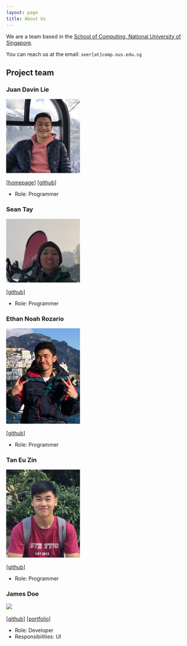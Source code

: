 ```yaml
---
layout: page
title: About Us
---
```


We are a team based in the [School of Computing, National University of Singapore](http://www.comp.nus.edu.sg).

You can reach us at the email: `seer[at]comp.nus.edu.sg`

## Project team

### Juan Davin Lie

<img src="images/juandavinlie.png" width="200px">

[[homepage](http://www.comp.nus.edu.sg/~damithch)]
[[github](https://github.com/juandavinlie)]

-   Role: Programmer

### Sean Tay

<img src="images/seantaysl.png" width="200px">

[[github](http://github.com/seantaysl)]

-   Role: Programmer

### Ethan Noah Rozario

<img src="images/ethanthegoondu.png" width="200px">

[[github](http://github.com/ethanthegoondu)]

-   Role: Programmer

### Tan Eu Zin

<img src="images/euzintan.png" width="200px">

[[github](http://github.com/euzintan)]

-   Role: Programmer

### James Doe

<img src="images/johndoe.png" width="200px">

[[github](http://github.com/johndoe)]
[[portfolio](team/johndoe.md)]

-   Role: Developer
-   Responsibilities: UI
